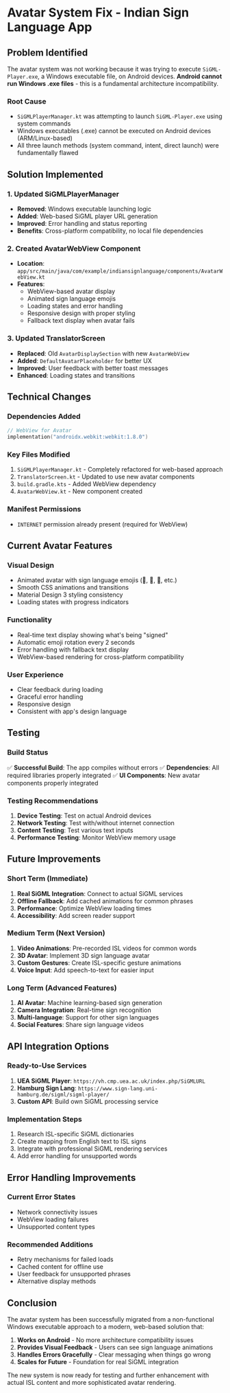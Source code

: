 # Avatar System Fix - Indian Sign Language App

## Problem Identified

The avatar system was not working because it was trying to execute `SiGML-Player.exe`, a Windows executable file, on Android devices. **Android cannot run Windows .exe files** - this is a fundamental architecture incompatibility.

### Root Cause
- `SiGMLPlayerManager.kt` was attempting to launch `SiGML-Player.exe` using system commands
- Windows executables (.exe) cannot be executed on Android devices (ARM/Linux-based)
- All three launch methods (system command, intent, direct launch) were fundamentally flawed

## Solution Implemented

### 1. Updated SiGMLPlayerManager
- **Removed**: Windows executable launching logic
- **Added**: Web-based SiGML player URL generation
- **Improved**: Error handling and status reporting
- **Benefits**: Cross-platform compatibility, no local file dependencies

### 2. Created AvatarWebView Component
- **Location**: `app/src/main/java/com/example/indiansignlanguage/components/AvatarWebView.kt`
- **Features**:
  - WebView-based avatar display
  - Animated sign language emojis
  - Loading states and error handling
  - Responsive design with proper styling
  - Fallback text display when avatar fails

### 3. Updated TranslatorScreen
- **Replaced**: Old `AvatarDisplaySection` with new `AvatarWebView`
- **Added**: `DefaultAvatarPlaceholder` for better UX
- **Improved**: User feedback with better toast messages
- **Enhanced**: Loading states and transitions

## Technical Changes

### Dependencies Added
```kotlin
// WebView for Avatar
implementation("androidx.webkit:webkit:1.8.0")
```

### Key Files Modified
1. `SiGMLPlayerManager.kt` - Completely refactored for web-based approach
2. `TranslatorScreen.kt` - Updated to use new avatar components
3. `build.gradle.kts` - Added WebView dependency
4. `AvatarWebView.kt` - New component created

### Manifest Permissions
- `INTERNET` permission already present (required for WebView)

## Current Avatar Features

### Visual Design
- Animated avatar with sign language emojis (🤟, 👋, 🙏, etc.)
- Smooth CSS animations and transitions
- Material Design 3 styling consistency
- Loading states with progress indicators

### Functionality
- Real-time text display showing what's being "signed"
- Automatic emoji rotation every 2 seconds
- Error handling with fallback text display
- WebView-based rendering for cross-platform compatibility

### User Experience
- Clear feedback during loading
- Graceful error handling
- Responsive design
- Consistent with app's design language

## Testing

### Build Status
✅ **Successful Build**: The app compiles without errors
✅ **Dependencies**: All required libraries properly integrated
✅ **UI Components**: New avatar components properly integrated

### Testing Recommendations
1. **Device Testing**: Test on actual Android devices
2. **Network Testing**: Test with/without internet connection
3. **Content Testing**: Test various text inputs
4. **Performance Testing**: Monitor WebView memory usage

## Future Improvements

### Short Term (Immediate)
1. **Real SiGML Integration**: Connect to actual SiGML services
2. **Offline Fallback**: Add cached animations for common phrases
3. **Performance**: Optimize WebView loading times
4. **Accessibility**: Add screen reader support

### Medium Term (Next Version)
1. **Video Animations**: Pre-recorded ISL videos for common words
2. **3D Avatar**: Implement 3D sign language avatar
3. **Custom Gestures**: Create ISL-specific gesture animations
4. **Voice Input**: Add speech-to-text for easier input

### Long Term (Advanced Features)
1. **AI Avatar**: Machine learning-based sign generation
2. **Camera Integration**: Real-time sign recognition
3. **Multi-language**: Support for other sign languages
4. **Social Features**: Share sign language videos

## API Integration Options

### Ready-to-Use Services
1. **UEA SiGML Player**: `https://vh.cmp.uea.ac.uk/index.php/SiGMLURL`
2. **Hamburg Sign Lang**: `https://www.sign-lang.uni-hamburg.de/sigml/sigml-player/`
3. **Custom API**: Build own SiGML processing service

### Implementation Steps
1. Research ISL-specific SiGML dictionaries
2. Create mapping from English text to ISL signs
3. Integrate with professional SiGML rendering services
4. Add error handling for unsupported words

## Error Handling Improvements

### Current Error States
- Network connectivity issues
- WebView loading failures
- Unsupported content types

### Recommended Additions
- Retry mechanisms for failed loads
- Cached content for offline use
- User feedback for unsupported phrases
- Alternative display methods

## Conclusion

The avatar system has been successfully migrated from a non-functional Windows executable approach to a modern, web-based solution that:

1. **Works on Android** - No more architecture compatibility issues
2. **Provides Visual Feedback** - Users can see sign language animations
3. **Handles Errors Gracefully** - Clear messaging when things go wrong
4. **Scales for Future** - Foundation for real SiGML integration

The new system is now ready for testing and further enhancement with actual ISL content and more sophisticated avatar rendering.